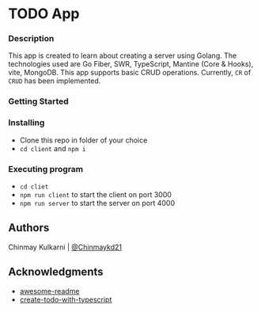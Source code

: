 # TODO App

### Description

This app is created to learn about creating a server using Golang. The technologies used are Go Fiber, SWR, TypeScript, Mantine (Core & Hooks), vite, MongoDB. This app supports basic CRUD operations. Currently, `CR` of `CRUD` has been implemented.

### Getting Started

### Installing

- Clone this repo in folder of your choice
- `cd client` and `npm i`

### Executing program

- `cd cliet`
- `npm run client` to start the client on port 3000
- `npm run server` to start the server on port 4000

## Authors

Chinmay Kulkarni | [@Chinmaykd21](https://github.com/Chinmaykd21)

## Acknowledgments

- [awesome-readme](https://github.com/matiassingers/awesome-readme)
- [create-todo-with-typescript](https://www.youtube.com/watch?v=QevhhM_QfbM&t=1395s)
